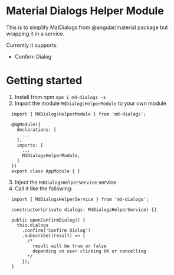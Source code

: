 # Material Dialogs Helper Module

This is to simplify MatDialogs from @angular/material package but wrapping it in a service.

Currently it supports:
* Confirm Dialog

# Getting started

1. Install from npm `npm i md-dialogs -s`
2. Import the module `MdDialogsHelperModule` to your own module

```
  import { MdDialogsHelperModule } from 'md-dialogs';

  @NgModule({
    declarations: [
      ...
    ],
    imports: [
      ...
      MdDialogsHelperModule,
    ]
  })
  export class AppModule { }

```

3. Inject the `MdDialogsHelperService` service
4. Call it like the following:

```
  import { MdDialogsHelperService } from 'md-dialogs';
```

```
  constructor(private dialogs: MdDialogsHelperService) {}

  public openConfirmDialog() {
    this.dialogs
      .confirm('Confirm Dialog')
      .subscribe((result) => {
        /*
          result will be true or false
          depending on user clicking OK or cancelling
        */
      });
  }
```

